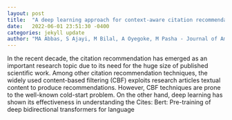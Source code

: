 ```yaml
---
layout: post
title:  "A deep learning approach for context-aware citation recommendation using rhetorical zone classification and similarity to overcome cold-start problem"
date:   2022-06-01 23:51:30 -0400
categories: jekyll update
author: "MA Abbas, S Ajayi, M Bilal, A Oyegoke, M Pasha - Journal of Ambient , 2022"
---
```

In the recent decade, the citation recommendation has emerged as an important research topic due to its need for the huge size of published scientific work. Among other citation recommendation techniques, the widely used content-based filtering (CBF) exploits research articles  textual content to produce recommendations. However, CBF techniques are prone to the well-known cold-start problem. On the other hand, deep learning has shown its effectiveness in understanding the  Cites: Bert: Pre-training of deep bidirectional transformers for language